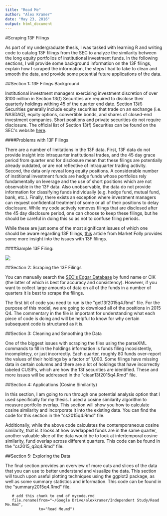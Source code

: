 ```yaml
---
title: "Read Me"
author: "Alex Kramer"
date: "May 23, 2016"
output: html_document
---
```


#Scraping 13F Filings

As part of my undergraduate thesis, I was tasked with learning R and writing code to catalog 13F filings from the SEC to analyze the similarity between the long equity portfolios of institutional investment funds. In the following sections, I will provide some background information on the 13F filings, explain how I scraped the information, the steps I had to take to clean and smooth the data, and provide some potential future applications of the data.  

##Section 1: 13F Filings Background  
  
Institutional investment managers exercising investment discretion of over $100 million in Section 13(f) Securities are required to disclose their quarterly holdings withing 45 of the quarter end date. Section 13(f) Securities generally include equity securities that trade on an exchange (i.e. NASDAQ), equity options, convertible bonds, and shares of closed-end investment companies. Short positions and private securities do not require disclosure. The official list of Section 13(f) Securities can be found on the SEC's website [here](https://www.sec.gov/divisions/investment/13flists.htm).  

####Problems with 13F Filings  

There are a number of limitations in the 13F data. First, 13F data do not provide insight into intraquarter institutional trades, and the 45 day grace period from quarter end for disclosure mean that these filings are potentially already outdated, or are not reflective of intraquarter trading activity. Second, the data only reveal long equity positions. A considerable number of institional investment funds are hedge funds whose portfolios rely fundamentally on leverage and the use of short positions which are not observable in the 13F data. Also unobservable, the data do not provide information for classifying funds individually (e.g. hedge fund, mutual fund, bank, etc.). Finally, there exists an exception where investment managers can request confidential treatment of some or all of their positions to delay disclosure. While my code actively removes filings that are disclosed after the 45 day disclosure period, one can choose to keep these filings, but he should be careful in doing this so as not to confuse filing periods.  

While these are just some of the most significant issues of which one should be aware regarding 13F filings, [this](http://www.marketfolly.com/2012/10/hedge-fund-13f-filing-pros-and-cons.html) article from Market Folly provides some more insight into the issues with 13F filings.

####Sample 13F Filing:  

![](http://graphics8.nytimes.com/images/2014/08/14/business/dbpix-hedge-sec/dbpix-hedge-sec-blog480.png)  
  
##Section 2: Scraping the 13F Filings  

You can manually search the [SEC's Edgar Database](https://www.sec.gov/edgar/searchedgar/companysearch.html) by fund name or CIK (the latter of which is best for accuracy and consistency). However, if you want to collect large amounts of data on all of the funds in a number of quarters it is best to scrape the filings.  

The first bit of code you need to run is the "get13f2015q4.Rmd" file. For the purpose of this model, we are going to download all of the positions in 2015 Q4. The commentary in the file is important for understanding what each piece of code is doing and will be helpful to know for why certain subsequent code is structured as it is.  

##Section 3: Cleaning and Smoothing the Data  

One of the biggest issues with scraping the files using the parseXML commands to fill in the holdings information is funds filing incosistently, incomplete;y, or just incorrectly. Each quarter, roughly 80 funds over-report the values of their holdings by a factor of 1,000. Some filings have missing data in certain columns and there are a lot of holdings that have incorrectly labeled CUSIPs, which are how the 13f securities are identified. These and more issues will be addressed in the "clean13f2015q4.Rmd" file.  

##Section 4: Applications (Cosine Similarity)  

In this section, I am going to run through one potential analysis option that I used specifically for my thesis. I used a cosine similarity algorithm to measure portfolio overlap. This section will show you how to calculate cosine similarity and incorporate it into the existing data. You can find the code for this section in the "cs2015q4.Rmd" file. 

Additionally, while the above code calculates the contemporaneous cosine similarity, that is it looks at how overlapped funds are in the same quarter, another valuable slice of the data would be to look at intertemporal cosine similarity, fund overlap across different quarters. This code can be found in the "cs2015_q3q4.Rmd" file. 

##Section 5: Exploring the Data

The final section provides an overview of more cuts and slices of the data that you can use to better understand and visualize the data. This section will touch upon useful plotting techniques using the ggplot2 package, as well as some summary statistics and information. This code can be found in the "summary2015q4.Rmd" file. 

```{r, include=FALSE}
   # add this chunk to end of mycode.rmd
   file.rename(from="~/Google Drive/alexkramer/Independent Study/Read Me.Rmd", 
               to="Read Me.md")
```